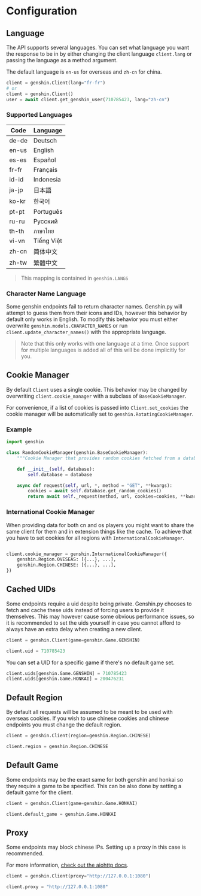 # Configuration

## Language

The API supports several languages. You can set what language you want the response to be in by either changing the client language `client.lang` or passing the language as a method argument.

The default language is `en-us` for overseas and `zh-cn` for china.

```py
client = genshin.Client(lang="fr-fr")
# or
client = genshin.Client()
user = await client.get_genshin_user(710785423, lang="zh-cn")
```

### Supported Languages

| Code  | Language   |
| ----- | ---------- |
| de-de | Deutsch    |
| en-us | English    |
| es-es | Español    |
| fr-fr | Français   |
| id-id | Indonesia  |
| ja-jp | 日本語     |
| ko-kr | 한국어     |
| pt-pt | Português  |
| ru-ru | Pусский    |
| th-th | ภาษาไทย    |
| vi-vn | Tiếng Việt |
| zh-cn | 简体中文   |
| zh-tw | 繁體中文   |

> This mapping is contained in `genshin.LANGS`

### Character Name Language

Some genshin endpoints fail to return character names. Genshin.py will attempt to guess them from their icons and IDs, however this behavior by default only works in English.
To modify this behavior you must either overwrite `genshin.models.CHARACTER_NAMES` or run `client.update_character_names()` with the appropriate language.

> Note that this only works with one language at a time. Once support for multiple languages is added all of this will be done implicitly for you.

## Cookie Manager

By default `Client` uses a single cookie. This behavior may be changed by overwriting `client.cookie_manager` with a subclass of `BaseCookieManager`.

For convenience, if a list of cookies is passed into `Client.set_cookies` the cookie manager will be automatically set to `genshin.RotatingCookieManager`.

### Example

```py
import genshin

class RandomCookieManager(genshin.BaseCookieManager):
    """Cookie Manager that provides random cookies fetched from a database."""

    def __init__(self, database):
        self.database = database

    async def request(self, url, *, method = "GET", **kwargs):
        cookies = await self.database.get_random_cookies()
        return await self._request(method, url, cookies=cookies, **kwargs)

```

### International Cookie Manager

When providing data for both cn and os players you might want to share the same client for them and in extension things like the cache. To achieve that you have to set cookies for all regions with `InternationalCookieManager`.

```py

client.cookie_manager = genshin.InternationalCookieManager({
    genshin.Region.OVESEAS: [{...}, ...],
    genshin.Region.CHINESE: [{...}, ...],
})
```

## Cached UIDs

Some endpoints require a uid despite being private. Genshin.py chooses to fetch and cache these uids instead of forcing users to provide it themselves.
This may however cause some obvious performance issues, so it is recommended to set the uids yourself in case you cannot afford to always have an extra delay when creating a new client.

```py
client = genshin.Client(game=genshin.Game.GENSHIN)

client.uid = 710785423
```

You can set a UID for a specific game if there's no default game set.

```py
client.uids[genshin.Game.GENSHIN] = 710785423
client.uids[genshin.Game.HONKAI] = 200476231
```

## Default Region

By default all requests will be assumed to be meant to be used with overseas cookies.
If you wish to use chinese cookies and chinese endpoints you must change the default region.

```py
client = genshin.Client(region=genshin.Region.CHINESE)

client.region = genshin.Region.CHINESE
```

## Default Game

Some endpoints may be the exact same for both genshin and honkai so they require a game to be specified. This can be also done by setting a default game for the client.

```py
client = genshin.Client(game=genshin.Game.HONKAI)

client.default_game = genshin.Game.HONKAI
```

## Proxy

Some endpoints may block chinese IPs. Setting up a proxy in this case is recommended.

For more information, [check out the aiohttp docs](https://docs.aiohttp.org/en/stable/client_advanced.html#proxy-support).

```py
client = genshin.Client(proxy="http://127.0.0.1:1080")

client.proxy = "http://127.0.0.1:1080"
```
